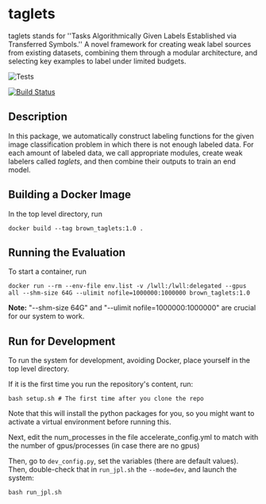 # taglets
taglets stands for ''Tasks Algorithmically Given Labels Established via Transferred Symbols.'' A novel framework for creating weak label sources from existing datasets, combining them through a modular architecture, and selecting key examples to label under limited budgets.

![Tests](https://github.com/BatsResearch/taglets/actions/workflows/test.yml/badge.svg)

[![Build Status](https://travis-ci.com/BatsResearch/taglets.svg?token=sinAgJjnTsxQ2oN3R9vi&branch=master)](https://travis-ci.com/BatsResearch/taglets)

## Description
In this package, we automatically construct labeling functions for the given
image classification problem in which there is not enough labeled data.
For each amount of labeled data, we call appropriate modules, create weak
labelers called _taglets_, and then combine their outputs to train an end model.

## Building a Docker Image
In the top level directory, run
```
docker build --tag brown_taglets:1.0 .
```

## Running the Evaluation
To start a container, run
```
docker run --rm --env-file env.list -v /lwll:/lwll:delegated --gpus all --shm-size 64G --ulimit nofile=1000000:1000000 brown_taglets:1.0
```
**Note:** "--shm-size 64G" and "--ulimit nofile=1000000:1000000" are crucial for our system to work.

## Run for Development

To run the system for development, avoiding Docker, place yourself in the top level directory.

If it is the first time you run the repository's content, run:
```
bash setup.sh # The first time after you clone the repo 
```
Note that this will install the python packages for you, so you might want to activate a virtual environment before running this.

Next, edit the num_processes in the file accelerate_config.yml to match with the number of gpus/processes (in case there are no gpus)

Then, go to `dev_config.py`, set the variables (there are default values).  Then, double-check that in `run_jpl.sh` the `--mode=dev`, and launch the system:
```
bash run_jpl.sh
```

